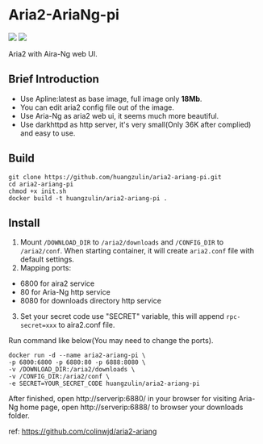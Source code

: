 # Aria2-AriaNg-pi
[![](https://images.microbadger.com/badges/version/huangzulin/aria2-ariang-pi.svg)](https://microbadger.com/images/huangzulin/aria2-ariang-pi "Get your own version badge on microbadger.com")
[![](https://images.microbadger.com/badges/image/huangzulin/aria2-ariang-pi.svg)](https://microbadger.com/images/huangzulin/aria2-ariang-pi "Get your own image badge on microbadger.com")


Aria2 with Aira-Ng web UI.

## Brief Introduction
* Use Apline:latest as base image, full image only **18Mb**.
* You can edit aria2 config file out of the image.
* Use Aria-Ng as aria2 web ui, it seems much more beautiful.
* Use darkhttpd as http server, it's very small(Only 36K after complied) and easy to use.

## Build
```
git clone https://github.com/huangzulin/aria2-ariang-pi.git
cd aria2-ariang-pi
chmod +x init.sh
docker build -t huangzulin/aria2-ariang-pi .
```

## Install
1. Mount `/DOWNLOAD_DIR` to `/aria2/downloads` and `/CONFIG_DIR` to `/aria2/conf`. When starting container, it will create  `aria2.conf` file with default settings.
2. Mapping ports:
  * 6800 for aira2 service
  * 80 for Aria-Ng http service
  * 8080 for downloads directory http service
3. Set your secret code use "SECRET" variable, this will append `rpc-secret=xxx` to aira2.conf file.

Run command like below(You may need to change the ports).
```
docker run -d --name aria2-ariang-pi \
-p 6800:6800 -p 6880:80 -p 6888:8080 \
-v /DOWNLOAD_DIR:/aria2/downloads \
-v /CONFIG_DIR:/aria2/conf \
-e SECRET=YOUR_SECRET_CODE huangzulin/aria2-ariang-pi
```
After finished, open http://serverip:6880/ in your browser for visiting Aria-Ng home page, open http://serverip:6888/ to browser your downloads folder.

ref: https://github.com/colinwjd/aria2-ariang
